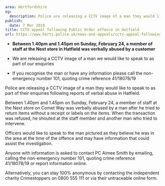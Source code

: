 ```yaml
area: Hertfordshire
og:
  description: Police are releasing a CCTV image of a man they would like to speak to as part of their enquiries following reports of verbal abuse in Hatfield.
publish:
  date: 7 Mar 2019
title: CCTV appeal following Public Order offence in Hatfield
url: https://www.herts.police.uk/news-and-appeals/cctv-appeal-following-public-order-offence-in-hatfield-2688b
```

* **Between 1.40pm and 1.45pm on Sunday, February 24, a member of staff at the Next store in Hatfield was verbally abused by a customer**

 * We are releasing a CCTV image of a man we would like to speak to as part of our enquiries

 * If you recognise the man or have any information please call the non-emergency number 101, quoting crime reference 41/18078/19

Police are releasing a CCTV image of a man they would like to speak to as part of their enquiries following reports of verbal abuse in Hatfield.

Between 1.40pm and 1.45pm on Sunday, February 24, a member of staff at the Next store on Comet Way was verbally abused by a man after he tried to return items without a receipt or labels on the items. When the transaction was refused, he shouted at the staff member and another man who tried to intervene.

Officers would like to speak to the man pictured as they believe he was in the area at the time of the offence and may have information that could assist the investigation.

Anyone with information is asked to contact PC Aimee Smith by emailing, calling the non-emergency number 101, quoting crime reference 41/18078/19 or report information online.

Alternatively, you can stay 100% anonymous by contacting the independent charity Crimestoppers on 0800 555 111 or via their untraceable online form.
